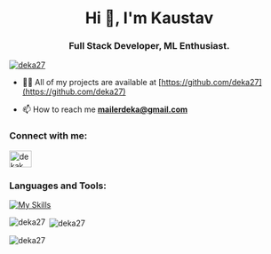 <h1 align="center">Hi 👋, I'm Kaustav</h1>
<h3 align="center">Full Stack Developer, ML Enthusiast.</h3>

<p align="left"> <a href="https://github.com/ryo-ma/github-profile-trophy"><img src="https://github-profile-trophy.vercel.app/?username=deka27" alt="deka27" /></a> </p>

- 👨‍💻 All of my projects are available at [https://github.com/deka27](https://github.com/deka27)

- 📫 How to reach me **mailerdeka@gmail.com**

<h3 align="left">Connect with me:</h3>
<p align="left">
<a href="https://linkedin.com/in/dekak" target="blank"><img align="center" src="https://raw.githubusercontent.com/rahuldkjain/github-profile-readme-generator/master/src/images/icons/Social/linked-in-alt.svg" alt="dekak" height="30" width="40" /></a>
</p>

<h3 align="left">Languages and Tools:</h3>

[![My Skills](https://skillicons.dev/icons?i=js,html,css,wasm)](https://skillicons.dev)

<p><img align="left" src="https://github-readme-stats.vercel.app/api/top-langs?username=deka27&show_icons=true&locale=en&layout=compact" alt="deka27" /></p>

<p>&nbsp;<img align="center" src="https://github-readme-stats.vercel.app/api?username=deka27&show_icons=true&locale=en" alt="deka27" /></p>

<p><img align="center" src="https://github-readme-streak-stats.herokuapp.com/?user=deka27&" alt="deka27" /></p>
